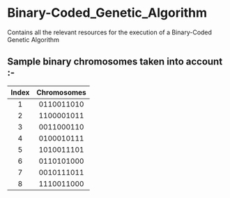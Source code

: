# Binary-Coded_Genetic_Algorithm
Contains all the relevant resources for the execution of a Binary-Coded Genetic Algorithm

## Sample binary chromosomes taken into account :-
| Index  | Chromosomes |
| :-------------: | :-------------: |
| 1 | 0110011010 |
| 2 | 1100001011 |
| 3 | 0011000110 |
| 4 | 0100010111 |
| 5 | 1010011101 |
| 6 | 0110101000 |
| 7 | 0010111011 |
| 8 | 1110011000 |
